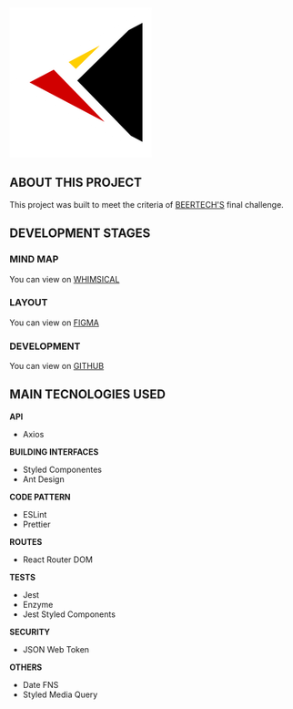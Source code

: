 ![logo](./src/assets/images/logo-minimal.png)

## ABOUT THIS PROJECT
This project was built to meet the criteria of [BEERTECH'S](https://beertech.ab-inbev.com/) final challenge.

## DEVELOPMENT STAGES

### MIND MAP
You can view on [WHIMSICAL](https://whimsical.com/9yS12YMqXbQzRg7u2cRLq7)

### LAYOUT
You can view on [FIGMA](https://www.figma.com/file/04T4XsMAIcnpyPhEUhSzbg/Beck's-Bank?node-id=0%3A1)

### DEVELOPMENT
You can view on [GITHUB](https://github.com/coderamos/becksbank)

## MAIN TECNOLOGIES USED

**API**
* Axios

**BUILDING INTERFACES**
* Styled Componentes
* Ant Design

**CODE PATTERN**
* ESLint
* Prettier

**ROUTES**
* React Router DOM

**TESTS**
* Jest
* Enzyme
* Jest Styled Components

**SECURITY**
* JSON Web Token

**OTHERS**
* Date FNS
* Styled Media Query
